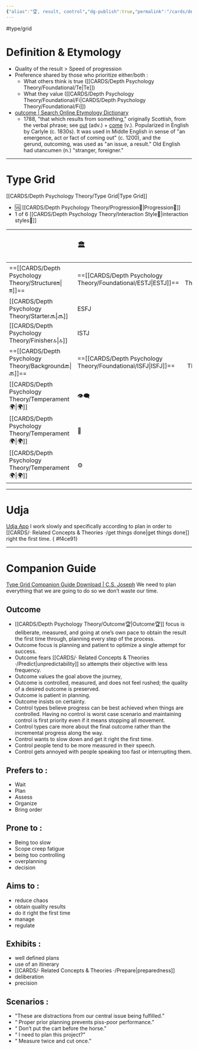 ```yaml
---
{"alias":"🏆, result, control","dg-publish":true,"permalink":"/cards/depth-psychology-theory/outcome/","dgPassFrontmatter":true,"created":"2022-12-30T12:33:54.141+01:00","updated":"2023-05-23T15:58:25.213+02:00"}
---
```


#type/grid 
# Definition & Etymology 
- Quality of the result > Speed of progression  
- Preference shared by those who prioritize either/both : 
	- What others think is true ([[CARDS/Depth Psychology Theory/Foundational/Te\|Te]])
	- What they value ([[CARDS/Depth Psychology Theory/Foundational/Fi\|CARDS/Depth Psychology Theory/Foundational/Fi]])
- [outcome | Search Online Etymology Dictionary](https://www.etymonline.com/search?q=outcome)
	- 1788, "that which results from something," originally Scottish, from the verbal phrase; see [out](https://www.etymonline.com/word/out?ref=etymonline_crossreference#etymonline_v_9965 "Etymology, meaning and definition of out ") (adv.) + [come](https://www.etymonline.com/word/come?ref=etymonline_crossreference#etymonline_v_15860 "Etymology, meaning and definition of come ") (v.). Popularized in English by Carlyle (c. 1830s). It was used in Middle English in sense of "an emergence, act or fact of coming out" (c. 1200), and the gerund, outcoming, was used as "an issue, a result." Old English had utancumen (n.) "stranger, foreigner."
---
# Type Grid 
[[CARDS/Depth Psychology Theory/Type Grid\|Type Grid]]
- 🆚 [[CARDS/Depth Psychology Theory/Progression🏃\|Progression🏃]] 
- 1 of 6 [[CARDS/Depth Psychology Theory/Interaction Style💬\|interaction styles💬]] 

|                      | <font size="4"> 🏛️</font>   |  <font size="4"> 🧰</font>   | <font size="4"> 🔮</font> | <font size="4"> 🦄</font>    | [[CARDS/Depth Psychology Theory/Interaction Style💬\|💬]]                      |   [[CARDS/Depth Psychology Theory/Interaction Style💬\|💬]]                           |   [[CARDS/Depth Psychology Theory/Interaction Style💬\|💬]]                    |
|:-------------------- |:--------------------- |:---------------------:|:------------------------- |:--------------------- |:--------------------- |:-------------------------- |:--------------------- |
| ==[[CARDS/Depth Psychology Theory/Structure🔛\|🔛]]==  | ==[[CARDS/Depth Psychology Theory/Foundational/ESTJ\|ESTJ]]==              |       ==[[CARDS/Depth Psychology Theory/Foundational/ESTP\|ESTP]]==        | ==[[CARDS/Depth Psychology Theory/Foundational/ENTJ\|ENTJ]]==                  | ==[[CARDS/Depth Psychology Theory/Foundational/ENFJ\|ENFJ]]==              | ➡️      | 👋       | ==[[CARDS/Depth Psychology Theory/Outcome🏆\|🏆]]==     |
|  [[CARDS/Depth Psychology Theory/Starter🔜\|🔜]]     |  ESFJ           |      ESFP    |  ENTP           | ENFP|↪️|👋        | 🏃|
| [[CARDS/Depth Psychology Theory/Finisher🔝\|🔝]]   |ISTJ           |      ISTP      | INTJ              | INFJ            | ➡️    | 🧘‍♂️ | 🏃|
| ==[[CARDS/Depth Psychology Theory/Background🔙\|🔙]]== | ==[[CARDS/Depth Psychology Theory/Foundational/ISFJ\|ISFJ]]==              |       ==[[CARDS/Depth Psychology Theory/Foundational/ISFP\|ISFP]]==        | ==[[CARDS/Depth Psychology Theory/Foundational/INTP\|INTP]]==                  | ==[[CARDS/Depth Psychology Theory/Foundational/INFP\|INFP]]==              | ↪️ |🧘‍♂️ | ==[[CARDS/Depth Psychology Theory/Outcome🏆\|🏆]]==  |
|  [[CARDS/Depth Psychology Theory/Temperament🌍\|🌍]]                     | 👁️‍🗨️ | 👁️‍🗨️ | 🧲        | 🧲    |                       |                            |                       |
|  [[CARDS/Depth Psychology Theory/Temperament🌍\|🌍]]                     | 🐜 |  🦊  | 🦊     | 🐜                       |                            |                       |
|  [[CARDS/Depth Psychology Theory/Temperament🌍\|🌍]]                     | ⚙️  |  👀   |⚙️      |👀  |                       |                            |                         |

---
# Udja
[Udja App](https://www.udja.app/#/)
I work slowly and specifically according to plan in order to [[CARDS/· Related Concepts & Theories ·/get things done\|get things done]] right the first time.
{ #f4ce91}


---
# Companion Guide 
[Type Grid Companion Guide Download | C.S. Joseph](https://csjoseph.life/type-grid-companion-guide-download/)
We need to plan everything that we are going to do so we don’t waste our time.
## **Outcome**
- [[CARDS/Depth Psychology Theory/Outcome🏆\|Outcome🏆]] focus is deliberate, measured, and going at one’s own pace to obtain the result the first time through, planning every step of the process.
- Outcome focus is planning and patient to optimize a single attempt for success. 
- Outcome fears [[CARDS/· Related Concepts & Theories ·/Predict\|unpredictability]] so attempts their objective with less frequency.
- Outcome values the goal above the journey,
- Outcome is controlled, measured, and does not feel rushed; the quality of a desired outcome is preserved.
- Outcome is patient in planning.
- Outcome insists on certainty.
- Control types believe progress can be best achieved when things are controlled. Having no control is worst case scenario and maintaining control is first priority even if it means stopping all movement.
- Control types care more about the final outcome rather than the incremental progress along the way.
- Control wants to slow down and get it right the first time. 
- Control people tend to be more measured in their speech. 
- Control gets annoyed with people speaking too fast or interrupting them.

## **Prefers to :** 
- Wait
- Plan
- Assess
- Organize
- Bring order

## Prone to :
- Being too slow
- Scope creep fatigue
- being too controlling
- overplanning
- decision

## **Aims to :**
- reduce chaos
- obtain quality results
- do it right the first time
- manage
- regulate

## **Exhibits :**
- well defined plans
- use of an itinerary
- [[CARDS/· Related Concepts & Theories ·/Prepare\|preparedness]]
- deliberation
- precision

## **Scenarios :**
- "These are distractions from our central issue being fulfilled.”
- “ Proper prior planning prevents piss-poor performance.”
- “ Don’t put the cart before the horse.”
- “ I need to plan this project?”
- “ Measure twice and cut once.”
